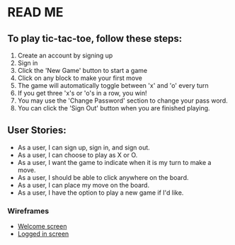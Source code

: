# READ ME

## To play tic-tac-toe, follow these steps:

1. Create an account by signing up
2. Sign in
3. Click the 'New Game' button to start a game
4. Click on any block to make your first move
5. The game will automatically toggle between 'x' and 'o' every turn
6. If you get three 'x's or 'o's in a row, you win!
7. You may use the 'Change Password' section to change your pass word.
8. You can click the 'Sign Out' button when you are finished playing.

## User Stories:
- As a user, I can sign up, sign in, and sign out.
- As a user, I can choose to play as X or O.
- As a user, I want the game to indicate when it is my turn to make a move.
- As a user, I should be able to click anywhere on the board.
- As a user, I can place my move on the board.
- As a user, I have the option to play a new game if I'd like.

### Wireframes   
- [Welcome screen](https://imgur.com/pRAJXhr)
- [Logged in screen](https://imgur.com/s2F21iD)
